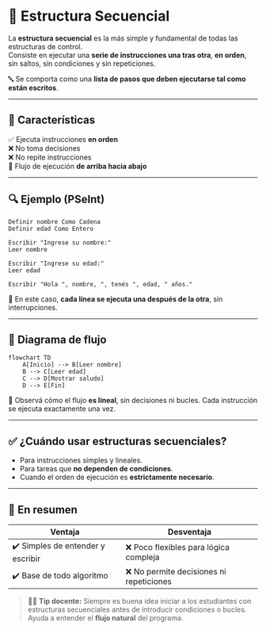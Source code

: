 # 🔹 Estructura Secuencial

La **estructura secuencial** es la más simple y fundamental de todas las estructuras de control.  
Consiste en ejecutar una **serie de instrucciones una tras otra**, **en orden**, sin saltos, sin condiciones y sin repeticiones.

🔤 Se comporta como una **lista de pasos que deben ejecutarse tal como están escritos**.

---

## 🧱 Características

✅ Ejecuta instrucciones **en orden**  
❌ No toma decisiones  
❌ No repite instrucciones  
🧭 Flujo de ejecución **de arriba hacia abajo**

---

## 🔍 Ejemplo (PSeInt)

```pseint
Definir nombre Como Cadena
Definir edad Como Entero

Escribir "Ingrese su nombre:"
Leer nombre

Escribir "Ingrese su edad:"
Leer edad

Escribir "Hola ", nombre, ", tenés ", edad, " años."
```

🎯 En este caso, **cada línea se ejecuta una después de la otra**, sin interrupciones.

---

## 🧭 Diagrama de flujo

```mermaid
flowchart TD
    A[Inicio] --> B[Leer nombre]
    B --> C[Leer edad]
    C --> D[Mostrar saludo]
    D --> E[Fin]
```

📌 Observá cómo el flujo **es lineal**, sin decisiones ni bucles. Cada instrucción se ejecuta exactamente una vez.

---

## ✅ ¿Cuándo usar estructuras secuenciales?

- Para instrucciones simples y lineales.
- Para tareas que **no dependen de condiciones**.
- Cuando el orden de ejecución es **estrictamente necesario**.

---

## 🧠 En resumen

| Ventaja                           | Desventaja                               |
| --------------------------------- | ---------------------------------------- |
| ✔️ Simples de entender y escribir | ❌ Poco flexibles para lógica compleja   |
| ✔️ Base de todo algoritmo         | ❌ No permite decisiones ni repeticiones |

> 🧑‍🏫 **Tip docente:** Siempre es buena idea iniciar a los estudiantes con estructuras secuenciales antes de introducir condiciones o bucles. Ayuda a entender el **flujo natural** del programa.
